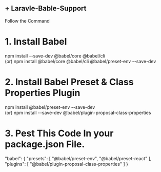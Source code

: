 ## + Laravle-Bable-Support
Follow the Command
# 1. Install Babel
npm install --save-dev @babel/core @babel/cli\
(or)
npm install @babel/core @babel/cli @babel/preset-env --save-dev

# 2. Install Babel Preset & Class Properties Plugin 
npm install @babel/preset-env --save-dev\
(or)
npm install --save-dev @babel/plugin-proposal-class-properties

# 3. Pest This Code In your package.json File.
"babel": {
        "presets": [
            "@babel/preset-env",
            "@babel/preset-react"
        ],
        "plugins": [
            "@babel/plugin-proposal-class-properties"
        ]
    }

